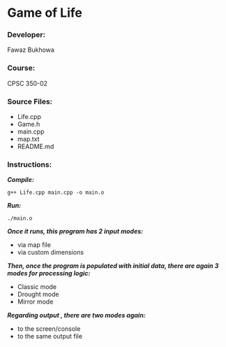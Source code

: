 # Game of Life

### Developer:
Fawaz Bukhowa

### Course:
CPSC 350-02

### Source Files:
- Life.cpp
- Game.h
- main.cpp
- map.txt
- README.md

### Instructions:

***Compile:***</br>
```
g++ Life.cpp main.cpp -o main.o
```
***Run:***</br>
```
./main.o
```

***Once it runs, this program has 2 input modes:***</br>
- via map file
- via custom dimensions

***Then, once the program is populated with initial data,
 there are again 3 modes for processing logic:***</br>
- Classic mode
- Drought mode
- Mirror mode

***Regarding output , there are two modes again:***</br>
- to the screen/console
- to the same output file

